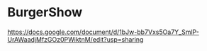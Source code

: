 # BurgerShow
https://docs.google.com/document/d/1bJw-bb7Vxs5Oa7Y_SmlP-UrAWaadjMfzGOz0PWiktnM/edit?usp=sharing

